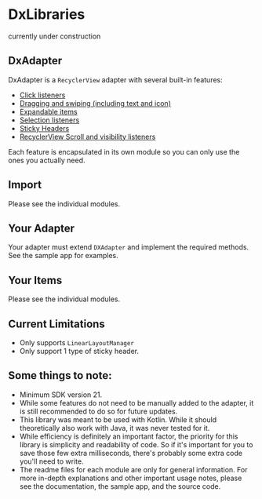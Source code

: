 # DxLibraries
 currently under construction


## DxAdapter
DxAdapter is a `RecyclerView` adapter with several built-in features:
* [Click listeners](https://github.com/or-dvir/DxLibraries/tree/master/dxclick)
* [Dragging and swiping (including text and icon)](https://github.com/or-dvir/DxLibraries/tree/master/dxdragandswipe)
* [Expandable items](https://github.com/or-dvir/DxLibraries/tree/master/dxexpansion)
* [Selection listeners](https://github.com/or-dvir/DxLibraries/tree/master/dxselection)
* [Sticky Headers](https://github.com/or-dvir/DxLibraries/tree/master/dxstickyheader)
* [RecyclerView Scroll and visibility listeners](https://github.com/or-dvir/DxLibraries/tree/master/dxrecyclerview)

Each feature is encapsulated in its own module so you can only use
the ones you actually need.

## Import
Please see the individual modules.

## Your Adapter
Your adapter must extend `DXAdapter` and implement the required methods.
See the sample app for examples.

## Your Items
Please see the individual modules.

## Current Limitations
* Only supports `LinearLayoutManager`
* Only support 1 type of sticky header.

## Some things to note:
* Minimum SDK version 21.
* While some features do not need to be manually added to the adapter,
it is still recommended to do so for future updates.
* This library was meant to be used with Kotlin. While it should
  theoretically also work with Java, it was never tested for it.
* While efficiency is definitely an important factor, the priority for
  this library is simplicity and readability of code.
  So if it's important for you to save those few extra milliseconds,
  there's probably some extra code you'll need to write.
* The readme files for each module are only for general information.
  For more in-depth explanations and other important usage notes,
  please see the documentation, the sample app, and the source code.

